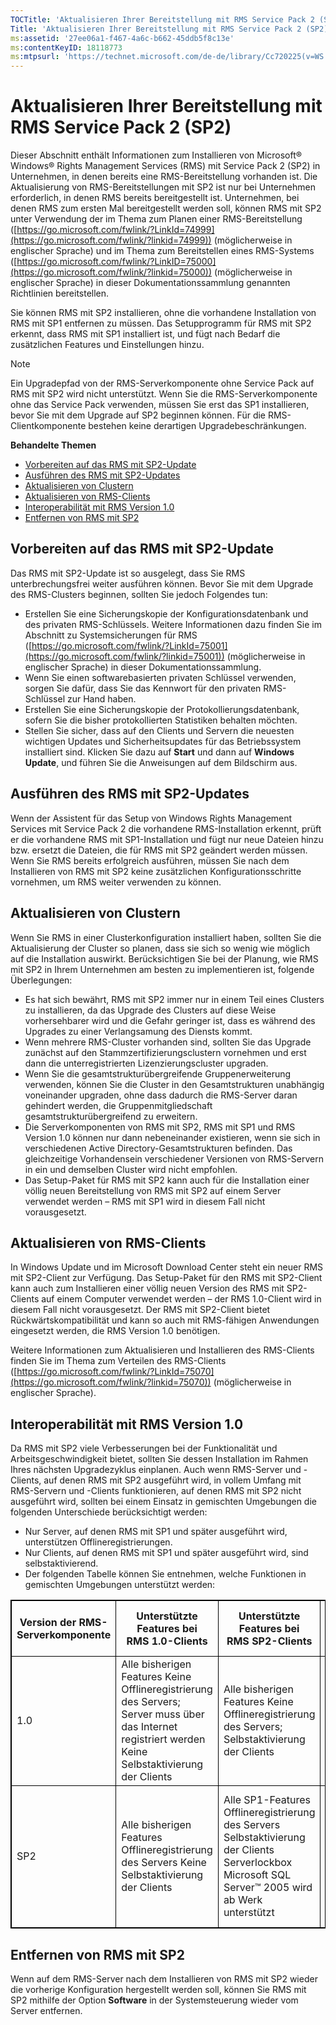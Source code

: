 ```yaml
---
TOCTitle: 'Aktualisieren Ihrer Bereitstellung mit RMS Service Pack 2 (SP2)'
Title: 'Aktualisieren Ihrer Bereitstellung mit RMS Service Pack 2 (SP2)'
ms:assetid: '27ee06a1-f467-4a6c-b662-45ddb5f8c13e'
ms:contentKeyID: 18118773
ms:mtpsurl: 'https://technet.microsoft.com/de-de/library/Cc720225(v=WS.10)'
---
```


Aktualisieren Ihrer Bereitstellung mit RMS Service Pack 2 (SP2)
===============================================================

Dieser Abschnitt enthält Informationen zum Installieren von Microsoft® Windows® Rights Management Services (RMS) mit Service Pack 2 (SP2) in Unternehmen, in denen bereits eine RMS-Bereitstellung vorhanden ist. Die Aktualisierung von RMS-Bereitstellungen mit SP2 ist nur bei Unternehmen erforderlich, in denen RMS bereits bereitgestellt ist. Unternehmen, bei denen RMS zum ersten Mal bereitgestellt werden soll, können RMS mit SP2 unter Verwendung der im Thema zum Planen einer RMS-Bereitstellung ([https://go.microsoft.com/fwlink/?LinkId=74999](https://go.microsoft.com/fwlink/?linkid=74999)) (möglicherweise in englischer Sprache) und im Thema zum Bereitstellen eines RMS-Systems ([https://go.microsoft.com/fwlink/?LinkID=75000](https://go.microsoft.com/fwlink/?linkid=75000)) (möglicherweise in englischer Sprache) in dieser Dokumentationssammlung genannten Richtlinien bereitstellen.

Sie können RMS mit SP2 installieren, ohne die vorhandene Installation von RMS mit SP1 entfernen zu müssen. Das Setupprogramm für RMS mit SP2 erkennt, dass RMS mit SP1 installiert ist, und fügt nach Bedarf die zusätzlichen Features und Einstellungen hinzu.

> [!NOTE]
> Ein Upgradepfad von der RMS-Serverkomponente ohne Service Pack auf RMS mit SP2 wird nicht unterstützt. Wenn Sie die RMS-Serverkomponente ohne das Service Pack verwenden, müssen Sie erst das SP1 installieren, bevor Sie mit dem Upgrade auf SP2 beginnen können. Für die RMS-Clientkomponente bestehen keine derartigen Upgradebeschränkungen. 

**Behandelte Themen**

-   [Vorbereiten auf das RMS mit SP2-Update](#bkmk_preparingforsp2update)
-   [Ausführen des RMS mit SP2-Updates](#bkmk_performingsp2update)
-   [Aktualisieren von Clustern](#bkmk_updateclusters)
-   [Aktualisieren von RMS-Clients](#bkmk_updateclients)
-   [Interoperabilität mit RMS Version 1.0](#bkmk_interop)
-   [Entfernen von RMS mit SP2](#bkmk_removingrms)


Vorbereiten auf das RMS mit SP2-Update
--------------------------------------

Das RMS mit SP2-Update ist so ausgelegt, dass Sie RMS unterbrechungsfrei weiter ausführen können. Bevor Sie mit dem Upgrade des RMS-Clusters beginnen, sollten Sie jedoch Folgendes tun:

-   Erstellen Sie eine Sicherungskopie der Konfigurationsdatenbank und des privaten RMS-Schlüssels. Weitere Informationen dazu finden Sie im Abschnitt zu Systemsicherungen für RMS ([https://go.microsoft.com/fwlink/?LinkId=75001](https://go.microsoft.com/fwlink/?linkid=75001)) (möglicherweise in englischer Sprache) in dieser Dokumentationssammlung.
-   Wenn Sie einen softwarebasierten privaten Schlüssel verwenden, sorgen Sie dafür, dass Sie das Kennwort für den privaten RMS-Schlüssel zur Hand haben.
-   Erstellen Sie eine Sicherungskopie der Protokollierungsdatenbank, sofern Sie die bisher protokollierten Statistiken behalten möchten.
-   Stellen Sie sicher, dass auf den Clients und Servern die neuesten wichtigen Updates und Sicherheitsupdates für das Betriebssystem installiert sind. Klicken Sie dazu auf **Start** und dann auf **Windows Update**, und führen Sie die Anweisungen auf dem Bildschirm aus.

Ausführen des RMS mit SP2-Updates
---------------------------------

Wenn der Assistent für das Setup von Windows Rights Management Services mit Service Pack 2 die vorhandene RMS-Installation erkennt, prüft er die vorhandene RMS mit SP1-Installation und fügt nur neue Dateien hinzu bzw. ersetzt die Dateien, die für RMS mit SP2 geändert werden müssen. Wenn Sie RMS bereits erfolgreich ausführen, müssen Sie nach dem Installieren von RMS mit SP2 keine zusätzlichen Konfigurationsschritte vornehmen, um RMS weiter verwenden zu können.

Aktualisieren von Clustern
--------------------------

Wenn Sie RMS in einer Clusterkonfiguration installiert haben, sollten Sie die Aktualisierung der Cluster so planen, dass sie sich so wenig wie möglich auf die Installation auswirkt. Berücksichtigen Sie bei der Planung, wie RMS mit SP2 in Ihrem Unternehmen am besten zu implementieren ist, folgende Überlegungen:

-   Es hat sich bewährt, RMS mit SP2 immer nur in einem Teil eines Clusters zu installieren, da das Upgrade des Clusters auf diese Weise vorhersehbarer wird und die Gefahr geringer ist, dass es während des Upgrades zu einer Verlangsamung des Diensts kommt.
-   Wenn mehrere RMS-Cluster vorhanden sind, sollten Sie das Upgrade zunächst auf den Stammzertifizierungsclustern vornehmen und erst dann die unterregistrierten Lizenzierungscluster upgraden.
-   Wenn Sie die gesamtstrukturübergreifende Gruppenerweiterung verwenden, können Sie die Cluster in den Gesamtstrukturen unabhängig voneinander upgraden, ohne dass dadurch die RMS-Server daran gehindert werden, die Gruppenmitgliedschaft gesamtstrukturübergreifend zu erweitern.
-   Die Serverkomponenten von RMS mit SP2, RMS mit SP1 und RMS Version 1.0 können nur dann nebeneinander existieren, wenn sie sich in verschiedenen Active Directory-Gesamtstrukturen befinden. Das gleichzeitige Vorhandensein verschiedener Versionen von RMS-Servern in ein und demselben Cluster wird nicht empfohlen.
-   Das Setup-Paket für RMS mit SP2 kann auch für die Installation einer völlig neuen Bereitstellung von RMS mit SP2 auf einem Server verwendet werden – RMS mit SP1 wird in diesem Fall nicht vorausgesetzt.

Aktualisieren von RMS-Clients
-----------------------------

In Windows Update und im Microsoft Download Center steht ein neuer RMS mit SP2-Client zur Verfügung. Das Setup-Paket für den RMS mit SP2-Client kann auch zum Installieren einer völlig neuen Version des RMS mit SP2-Clients auf einem Computer verwendet werden – der RMS 1.0-Client wird in diesem Fall nicht vorausgesetzt. Der RMS mit SP2-Client bietet Rückwärtskompatibilität und kann so auch mit RMS-fähigen Anwendungen eingesetzt werden, die RMS Version 1.0 benötigen.

Weitere Informationen zum Aktualisieren und Installieren des RMS-Clients finden Sie im Thema zum Verteilen des RMS-Clients ([https://go.microsoft.com/fwlink/?LinkId=75070](https://go.microsoft.com/fwlink/?linkid=75070)) (möglicherweise in englischer Sprache).

Interoperabilität mit RMS Version 1.0
-------------------------------------

Da RMS mit SP2 viele Verbesserungen bei der Funktionalität und Arbeitsgeschwindigkeit bietet, sollten Sie dessen Installation im Rahmen Ihres nächsten Upgradezyklus einplanen. Auch wenn RMS-Server und -Clients, auf denen RMS mit SP2 ausgeführt wird, in vollem Umfang mit RMS-Servern und -Clients funktionieren, auf denen RMS mit SP2 nicht ausgeführt wird, sollten bei einem Einsatz in gemischten Umgebungen die folgenden Unterschiede berücksichtigt werden:

-   Nur Server, auf denen RMS mit SP1 und später ausgeführt wird, unterstützen Offlineregistrierungen.
-   Nur Clients, auf denen RMS mit SP1 und später ausgeführt wird, sind selbstaktivierend.
-   Der folgenden Tabelle können Sie entnehmen, welche Funktionen in gemischten Umgebungen unterstützt werden:

<p></p>
<table style="border:1px solid black;">
<colgroup>
<col width="25%" />
<col width="25%" />
<col width="25%" />
<col width="25%" />
</colgroup>
<thead>
<tr class="header">
<th style="border:1px solid black;" >Version der RMS-Serverkomponente</th>
<th style="border:1px solid black;" >Unterstützte Features bei RMS 1.0-Clients</th>
<th style="border:1px solid black;" >Unterstützte Features bei RMS SP2-Clients</th>
<th style="border:1px solid black;" >Unterstützte Features in gemischten Clientumgebungen</th>
</tr>
</thead>
<tbody>
<tr class="odd">
<td style="border:1px solid black;">1.0</td>
<td style="border:1px solid black;">Alle bisherigen Features
Keine Offlineregistrierung des Servers; Server muss über das Internet registriert werden
Keine Selbstaktivierung der Clients</td>
<td style="border:1px solid black;">Alle bisherigen Features
Keine Offlineregistrierung des Servers;
Selbstaktivierung der Clients</td>
<td style="border:1px solid black;">Alle bisherigen Features
SP2-Clients sind selbstaktivierend,
RMS 1.0-Clients müssen über das Internet aktiviert werden</td>
</tr>
<tr class="even">
<td style="border:1px solid black;">SP2</td>
<td style="border:1px solid black;">Alle bisherigen Features
Offlineregistrierung des Servers
Keine Selbstaktivierung der Clients</td>
<td style="border:1px solid black;">Alle SP1-Features
Offlineregistrierung des Servers
Selbstaktivierung der Clients
Serverlockbox
Microsoft SQL Server™ 2005 wird ab Werk unterstützt</td>
<td style="border:1px solid black;">Alle bisherigen Features plus SP2-Features
Offlineregistrierung des Servers
SP2-Clients sind selbstaktivierend,
RMS 1.0-Clients müssen über das Internet aktiviert werden</td>
</tr>
</tbody>
</table>
<p></p> 

Entfernen von RMS mit SP2
-------------------------

Wenn auf dem RMS-Server nach dem Installieren von RMS mit SP2 wieder die vorherige Konfiguration hergestellt werden soll, können Sie RMS mit SP2 mithilfe der Option **Software** in der Systemsteuerung wieder vom Server entfernen.